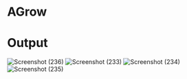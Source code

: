 # AGrow

# Output

![Screenshot (236)](https://user-images.githubusercontent.com/99121557/174575619-6895a11d-caf7-4cf4-a6f3-914a4a8bc1d3.png)
![Screenshot (233)](https://user-images.githubusercontent.com/99121557/174575769-d48ce698-e31e-4647-a9c8-4626e5f183af.png)
![Screenshot (234)](https://user-images.githubusercontent.com/99121557/174575833-6c0ba35e-2413-42dc-a955-0701a8964035.png)
![Screenshot (235)](https://user-images.githubusercontent.com/99121557/174575864-b4cb0a75-d547-401b-90f9-abec5cea8d8c.png)
